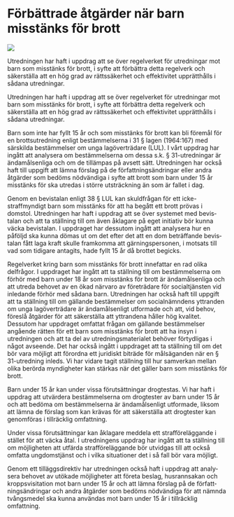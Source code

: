 # Förbättrade åtgärder när barn misstänks för brott

![](/contentassets/214154d0958849e8b09943f7d84babfb/sou-2022-1-omslag-framsida.jpg?width=150&quality=85)

Utredningen har haft i upp­drag att se över regel­verket för utred­ningar mot barn som miss­tänks för brott, i syfte att förbättra detta regel­verk och säkers­tälla att en hög grad av rätts­säkerhet och effekti­vitet upprätt­hålls i sådana utred­ningar.

Utredningen har haft i upp­drag att se över regel­verket för utred­ningar mot barn som miss­tänks för brott, i syfte att förbättra detta regel­verk och säkers­tälla att en hög grad av rätts­säkerhet och effekti­vitet upprätt­hålls i sådana utred­ningar.

Barn som inte har fyllt 15 år och som miss­tänks för brott kan bli föremål för en brotts­utredning enligt bestäm­melserna i 31 § lagen (1964:167) med särskilda bestäm­melser om unga lag­över­trädare (LUL). I vårt uppdrag har ingått att analy­sera om bestäm­melserna om dessa s.k. § 31-utredningar är ända­måls­enliga och om de tillämpas på avsett sätt. Utredningen har också haft till uppgift att lämna förslag på de författ­nings­ändringar eller andra åtgärder som bedöms nödvändiga i syfte att brott som barn under 15 år misstänks för ska utredas i större utsträck­ning än som är fallet i dag.

Genom en bevis­talan enligt 38 § LUL kan skuldfrågan för ett icke-straffmyndigt barn som misstänks för att ha begått ett brott prövas i domstol. Utredningen har haft i uppdrag att se över systemet med bevis­talan och att ta ställning till om även åklagare på eget initiativ bör kunna väcka bevistalan. I uppdraget har dessutom ingått att analysera hur en påföljd ska kunna dömas ut om det efter det att en dom beträf­fande bevis­talan fått laga kraft skulle fram­komma att gär­nings­personen, i motsats till vad som tidigare antagits, hade fyllt 15 år då brottet begicks.

Regelverket kring barn som misstänks för brott inne­fattar en rad olika delfrågor. I uppdraget har ingått att ta ställning till om bestäm­melserna om förhör med barn under 18 år som misstänks för brott är ända­måls­enliga och att utreda behovet av en ökad närvaro av före­trädare för social­tjänsten vid inledande förhör med sådana barn. Utred­ningen har också haft till uppgift att ta ställning till om gällande bestäm­melser om social­nämndens yttranden om unga lag­överträdare är ända­måls­enligt utformade och att, vid behov, föreslå åtgärder för att säker­ställa att yttrandena håller hög kvalitet. Dessutom har uppdraget omfattat frågan om gällande bestäm­melser angående rätten för ett barn som misstänks för brott att ha insyn i utredningen och att ta del av utred­nings­materialet behöver förtydligas i något avseende. Det har också ingått i uppdraget att ta ställning till om det bör vara möjligt att förordna ett juridiskt biträde för måls­äganden när en § 31-utredning inleds. Vi har vidare tagit ställning till hur sam­verkan mellan olika berörda myndig­heter kan stärkas när det gäller barn som misstänks för brott.

Barn under 15 år kan under vissa förutsätt­ningar drog­testas. Vi har haft i uppdrag att utvärdera bestäm­melserna om drog­tester av barn under 15 år och att bedöma om bestäm­melserna är ändamåls­enligt utformade, liksom att lämna de förslag som kan krävas för att säker­ställa att drog­tester kan genom­föras i tillräcklig omfatt­ning.

Under vissa förut­sätt­ningar kan åklagare meddela ett strafföre­läggande i stället för att väcka åtal. I utred­ningens uppdrag har ingått att ta ställning till om möjlig­heten att utfärda strafföre­läggande bör utvid­gas till att också omfatta ungdoms­tjänst och i vilka situationer det i så fall bör vara möjligt.

Genom ett tilläggs­direktiv har utredningen också haft i uppdrag att analy­sera behovet av utökade möjlig­heter att företa beslag, husrann­sakan och kropps­visitation mot barn under 15 år och att lämna förslag på de författ­nings­ändringar och andra åtgärder som bedöms nödvändiga för att nämnda tvångs­medel ska kunna användas mot barn under 15 år i tillräcklig omfattning.
